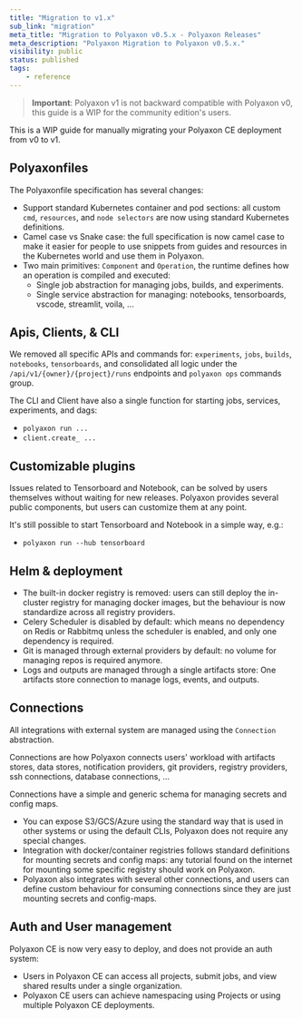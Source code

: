 ```yaml
---
title: "Migration to v1.x"
sub_link: "migration"
meta_title: "Migration to Polyaxon v0.5.x - Polyaxon Releases"
meta_description: "Polyaxon Migration to Polyaxon v0.5.x."
visibility: public
status: published
tags:
    - reference
---
```


> **Important**: Polyaxon v1 is not backward compatible with Polyaxon v0, this guide is a WIP for the community edition's users.

This is a WIP guide for manually migrating your Polyaxon CE deployment from v0 to v1.

## Polyaxonfiles

The Polyaxonfile specification has several changes:
 * Support standard Kubernetes container and pod sections: all custom `cmd`, `resources`, and `node selectors` are now using standard Kubernetes definitions.
 * Camel case vs Snake case: the full specification is now camel case to make it easier for people to use snippets from guides and resources in the Kubernetes world and use them in Polyaxon.
 * Two main primitives: `Component` and `Operation`, the runtime defines how an operation is compiled and executed: 
   * Single job abstraction for managing jobs, builds, and experiments.
   * Single service abstraction for managing: notebooks, tensorboards, vscode, streamlit, voila, ...
 
## Apis, Clients, & CLI

We removed all specific APIs and commands for: `experiments`, `jobs`, `builds`, `notebooks`, `tensorboards`, 
and consolidated all logic under the `/api/v1/{owner}/{project}/runs` endpoints and `polyaxon ops` commands group.

The CLI and Client have also a single function for starting jobs, services, experiments, and dags:
 * `polyaxon run ...`
 * `client.create_ ...`  

## Customizable plugins

Issues related to Tensorboard and Notebook, can be solved by users themselves without waiting for new releases. Polyaxon provides several public components, 
but users can customize them at any point.

It's still possible to start Tensorboard and Notebook in a simple way, e.g.:

 * `polyaxon run --hub tensorboard`

## Helm & deployment

 * The built-in docker registry is removed: users can still deploy the in-cluster registry for managing docker images, 
   but the behaviour is now standardize across all registry providers.
 * Celery Scheduler is disabled by default: which means no dependency on Redis or Rabbitmq unless the scheduler is enabled, and only one dependency is required.
 * Git is managed through external providers by default: no volume for managing repos is required anymore.
 * Logs and outputs are managed through a single artifacts store: One artifacts store connection to manage logs, events, and outputs.

## Connections

All integrations with external system are managed using the `Connection` abstraction.
 
Connections are how Polyaxon connects users' workload with artifacts stores, data stores, 
notification providers, git providers, registry providers, ssh connections, database connections, ...

Connections have a simple and generic schema for managing secrets and config maps.

 * You can expose S3/GCS/Azure using the standard way that is used in other systems or using the default CLIs, Polyaxon does not require any special changes. 
 * Integration with docker/container registries follows standard definitions for mounting secrets and config maps: any tutorial found on the internet for mounting some specific registry should work on Polyaxon.
 * Polyaxon also integrates with several other connections, and users can define custom behaviour for consuming connections since they are just mounting secrets and config-maps. 

## Auth and User management

Polyaxon CE is now very easy to deploy, and does not provide an auth system: 
 * Users in Polyaxon CE can access all projects, submit jobs, and view shared results under a single organization.
 * Polyaxon CE users can achieve namespacing using Projects or using multiple Polyaxon CE deployments.   
